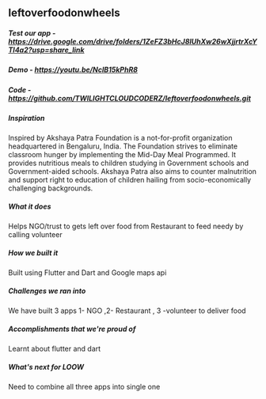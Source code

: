 ## leftoverfoodonwheels
##### Test our app - https://drive.google.com/drive/folders/1ZeFZ3bHcJ8lUhXw26wXjjrtrXcYTl4a2?usp=share_link

##### Demo - https://youtu.be/NclB15kPhR8

##### Code -https://github.com/TWILIGHTCLOUDCODERZ/leftoverfoodonwheels.git
 
##### Inspiration
Inspired by Akshaya Patra Foundation is a not-for-profit organization headquartered in Bengaluru, India. The Foundation strives to eliminate classroom hunger by implementing the Mid-Day Meal Programmed. It provides nutritious meals to children studying in Government schools and Government-aided schools. Akshaya Patra also aims to counter malnutrition and support right to education of children hailing from socio-economically challenging backgrounds.

##### What it does

Helps NGO/trust to gets left over food from Restaurant to feed needy by calling volunteer

##### How we built it

Built using Flutter and Dart and Google maps api

##### Challenges we ran into
We have built 3 apps 1- NGO ,2- Restaurant ,  3 -volunteer to deliver food

##### Accomplishments that we're proud of

Learnt about flutter and dart

##### What's next for LOOW 
Need to combine all three apps into single one
